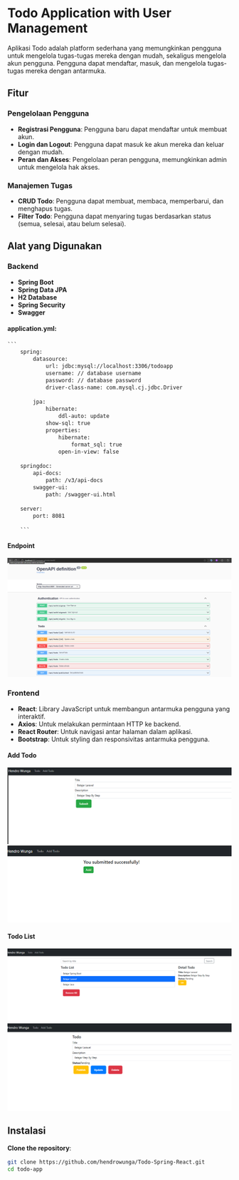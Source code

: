 # Todo Application with User Management

Aplikasi Todo adalah platform sederhana yang memungkinkan pengguna untuk mengelola tugas-tugas mereka dengan mudah, sekaligus mengelola akun pengguna. Pengguna dapat mendaftar, masuk, dan mengelola tugas-tugas mereka dengan antarmuka.

## Fitur

### Pengelolaan Pengguna
- **Registrasi Pengguna**: Pengguna baru dapat mendaftar untuk membuat akun.
- **Login dan Logout**: Pengguna dapat masuk ke akun mereka dan keluar dengan mudah.
- **Peran dan Akses**: Pengelolaan peran pengguna, memungkinkan admin untuk mengelola hak akses.

### Manajemen Tugas
- **CRUD Todo**: Pengguna dapat membuat, membaca, memperbarui, dan menghapus tugas.
- **Filter Todo**: Pengguna dapat menyaring tugas berdasarkan status (semua, selesai, atau belum selesai).

## Alat yang Digunakan

### Backend
- **Spring Boot**
- **Spring Data JPA**
- **H2 Database**
- **Spring Security**
- **Swagger**

#### application.yml:
    ```
        spring:
            datasource:
                url: jdbc:mysql://localhost:3306/todoapp
                username: // database username
                password: // database password
                driver-class-name: com.mysql.cj.jdbc.Driver  

            jpa:
                hibernate:
                    ddl-auto: update  
                show-sql: true       
                properties:
                    hibernate:
                        format_sql: true  
                    open-in-view: false   

        springdoc:
            api-docs:
                path: /v3/api-docs
            swagger-ui:
                path: /swagger-ui.html

        server:
            port: 8081

        ```
#### Endpoint
![](Picture/a.png)

### Frontend
- **React**: Library JavaScript untuk membangun antarmuka pengguna yang interaktif.
- **Axios**: Untuk melakukan permintaan HTTP ke backend.
- **React Router**: Untuk navigasi antar halaman dalam aplikasi.
- **Bootstrap**: Untuk styling dan responsivitas antarmuka pengguna.

#### Add Todo

![](Picture/b.png)
![](Picture/e.png)

#### Todo List

![](Picture/c.png)
![](Picture/d.png)


## Instalasi

**Clone the repository**:
   ```bash
   git clone https://github.com/hendrowunga/Todo-Spring-React.git
   cd todo-app
